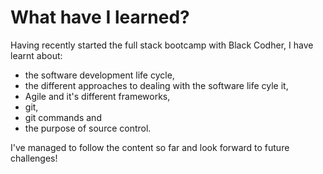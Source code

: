 #  What have I learned?

Having recently started the full stack bootcamp with Black Codher, I have learnt about:

- the software development life cycle, 
- the different approaches to dealing with the software life cyle it, 
- Agile and it's different frameworks,  
- git,
- git commands and 
- the purpose of source control. 

I've managed to follow the content so far and look forward to future challenges!